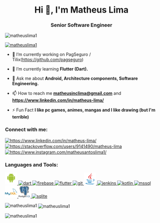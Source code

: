 <h1 align="center">Hi 👋, I'm Matheus Lima</h1>
<h3 align="center">Senior Software Engineer</h3>

<p align="left"> <img src="https://komarev.com/ghpvc/?username=matheuslima1&label=Profile%20views&color=0e75b6&style=flat" alt="matheuslima1" /> </p>

<p align="left"> <a href="https://github.com/ryo-ma/github-profile-trophy"><img src="https://github-profile-trophy.vercel.app/?username=matheuslima1" alt="matheuslima1" /></a> </p>

- 🔭 I’m currently working on PagSeguro / Tilix(https://github.com/pagseguro)

- 🌱 I’m currently learning **Flutter (Dart).**

- 💬 Ask me about **Android, Architecture components, Software Engineering.**

- 📫 How to reach me **matheusinclima@gmail.com** and **https://www.linkedin.com/in/matheus-lima/**

- ⚡ Fun Fact **I like pc games, animes, mangas and I like drawing (but I'm terrible)**

<h3 align="left">Connect with me:</h3>
<p align="left">
<a href="https://linkedin.com/in/matheus-lima/" target="blank"><img align="center" src="https://cdn.jsdelivr.net/npm/simple-icons@3.0.1/icons/linkedin.svg" alt="https://www.linkedin.com/in/matheus-lima/" height="30" width="40" /></a>
<a href="https://stackoverflow.com/users/9141490/matheus-lima" target="blank"><img align="center" src="https://cdn.jsdelivr.net/npm/simple-icons@3.0.1/icons/stackoverflow.svg" alt="https://stackoverflow.com/users/9141490/matheus-lima" height="30" width="40" /></a>
<a href="https://instagram.com/matheusantoslima1/" target="blank"><img align="center" src="https://cdn.jsdelivr.net/npm/simple-icons@3.0.1/icons/instagram.svg" alt="https://www.instagram.com/matheusantoslima1/" height="30" width="40" /></a>
</p>

<h3 align="left">Languages and Tools:</h3>
<p align="left"> <a href="https://developer.android.com" target="_blank"> <img src="https://raw.githubusercontent.com/devicons/devicon/master/icons/android/android-original-wordmark.svg" alt="android" width="40" height="40"/> </a> <a href="https://dart.dev" target="_blank"> <img src="https://www.vectorlogo.zone/logos/dartlang/dartlang-icon.svg" alt="dart" width="40" height="40"/> </a> <a href="https://firebase.google.com/" target="_blank"> <img src="https://www.vectorlogo.zone/logos/firebase/firebase-icon.svg" alt="firebase" width="40" height="40"/> </a> <a href="https://flutter.dev" target="_blank"> <img src="https://www.vectorlogo.zone/logos/flutterio/flutterio-icon.svg" alt="flutter" width="40" height="40"/> </a> <a href="https://git-scm.com/" target="_blank"> <img src="https://www.vectorlogo.zone/logos/git-scm/git-scm-icon.svg" alt="git" width="40" height="40"/> </a> <a href="https://www.java.com" target="_blank"> <img src="https://raw.githubusercontent.com/devicons/devicon/master/icons/java/java-original.svg" alt="java" width="40" height="40"/> </a> <a href="https://www.jenkins.io" target="_blank"> <img src="https://www.vectorlogo.zone/logos/jenkins/jenkins-icon.svg" alt="jenkins" width="40" height="40"/> </a> <a href="https://kotlinlang.org" target="_blank"> <img src="https://www.vectorlogo.zone/logos/kotlinlang/kotlinlang-icon.svg" alt="kotlin" width="40" height="40"/> </a> <a href="https://www.microsoft.com/en-us/sql-server" target="_blank"> <img src="https://cdn.worldvectorlogo.com/logos/microsoft-sql-server.svg" alt="mssql" width="40" height="40"/> </a> <a href="https://www.mysql.com/" target="_blank"> <img src="https://raw.githubusercontent.com/devicons/devicon/master/icons/mysql/mysql-original-wordmark.svg" alt="mysql" width="40" height="40"/> </a> <a href="https://www.postgresql.org" target="_blank"> <img src="https://raw.githubusercontent.com/devicons/devicon/master/icons/postgresql/postgresql-original-wordmark.svg" alt="postgresql" width="40" height="40"/> </a> <a href="https://www.sqlite.org/" target="_blank"> <img src="https://www.vectorlogo.zone/logos/sqlite/sqlite-icon.svg" alt="sqlite" width="40" height="40"/> </a> </p>

<p><img align="left" src="https://github-readme-stats.vercel.app/api/top-langs?username=matheuslima1&show_icons=true&locale=en&layout=compact" alt="matheuslima1" /></p>

<p>&nbsp;<img align="center" src="https://github-readme-stats.vercel.app/api?username=matheuslima1&show_icons=true&locale=en" alt="matheuslima1" /></p>

<p><img align="center" src="https://github-readme-streak-stats.herokuapp.com/?user=matheuslima1&" alt="matheuslima1" /></p>
